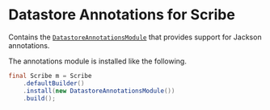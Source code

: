 # Datastore Annotations for Scribe

Contains the [`DatastoreAnnotationsModule`][module-class] that provides
support for Jackson annotations.

The annotations module is installed like the following.

```java
final Scribe m = Scribe
    .defaultBuilder()
    .install(new DatastoreAnnotationsModule())
    .build();
```

[module-class]: src/main/java/eu/toolchain/scribe/DatastoreAnnotationsModule.java
